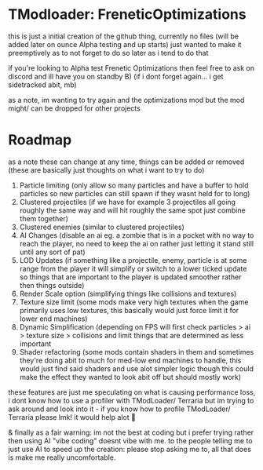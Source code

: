 # TModloader: FreneticOptimizations

this is just a initial creation of the github thing, currently no files (will be added later on ounce Alpha testing and up starts)
just wanted to make it preemptively as to not forget to do so later as i tend to do that

if you're looking to Alpha test Frenetic Optimizations then feel free to ask on discord and ill have you on standby B) (if i dont forget again... i get sidetracked abit, mb)

as a note, im wanting to try again and the optimizations mod but the mod might/ can be dropped for other projects

# Roadmap

as a note these can change at any time, things can be added or removed (these are basically just thoughts on what i want to try to do)

1. Particle limiting (only allow so many particles and have a buffer to hold particles so new particles can still spawn if they wasnt held for to long)
2. Clustered projectiles (if we have for example 3 projectiles all going roughly the same way and will hit roughly the same spot just combine them together)
3. Clustered enemies (similar to clustered projectiles)
4. AI Changes (disable an ai eg. a zombie that is in a pocket with no way to reach the player, no need to keep the ai on rather just letting it stand still until any sort of pat)
5. LOD Updates (if something like a projectile, enemy, particle is at some range from the player it will simplify or switch to a lower ticked update so things that are important to the player is updated smoother rather then things outside)
6. Render Scale option (simplifying things like collisions and textures)
7. Texture size limit (some mods make very high textures when the game primarily uses low textures, this basically would just force limit it for lower end machines)
8. Dynamic Simplification (depending on FPS will first check particles > ai > texture size > collisions and limit things that are determined as less important
9. Shader refactoring (some mods contain shaders in them and sometimes they're doing abit to much for med-low end machines to handle, this would just find said shaders and use alot simpler logic though this could make the effect they wanted to look abit off but should mostly work)

these features are just me speculating on what is causing performance loss, i dont know how to use a profiler with TModLoader/ Terraria but im trying to ask around and look into it - if you know how to profile TModLoader/ Terraria please lmk! it would help alot 🙏

& finally as a fair warning: im not the best at coding but i prefer trying rather then using AI "vibe coding" doesnt vibe with me.
to the people telling me to just use AI to speed up the creation: please stop asking me to, all that does is make me really uncomfortable.
